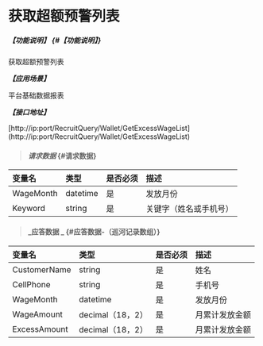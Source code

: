 # 获取超额预警列表

##### _【功能说明】_ {#【功能说明】}

获取超额预警列表

_**【应用场景】**_

平台基础数据报表

_**【接口地址】**_

[http://ip:port/RecruitQuery/Wallet/GetExcessWageList]
(http://ip:port/RecruitQuery/Wallet/GetExcessWageList)

> #### _请求数据_ {#请求数据}

| 变量名 | 类型 | 是否必须 | 描述 |
| :--- | :--- | :--- | :--- |
| WageMonth| datetime| 是 | 发放月份 |
| Keyword| string | 是 | 关键字（姓名或手机号） |


> #### _应答数据 _ {#应答数据-（巡河记录数组）}

| 变量名 | 类型 | 是否必须 | 描述 |
| :--- | :--- | :--- | :--- |
| CustomerName| string | 是 | 姓名|
| CellPhone| string | 是 | 手机号|
| WageMonth| datetime| 是 | 发放月份 |
| WageAmount | decimal（18，2） | 是 | 月累计发放金额 |
| ExcessAmount | decimal（18，2） | 是 | 月累计发放金额 |




